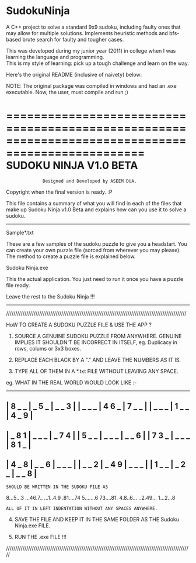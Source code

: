 # SudokuNinja

A C++ project to solve a standard 9x9 sudoku, including faulty ones that may allow for multiple solutions.
Implements heuristic methods and bfs-based brute search for faulty and tougher cases. 

This was developed during my junior year (2011) in college when I was learning the language and programming.  
This is my style of learning: pick up a tough challenge and learn on the way. 

Here's the original README (inclusive of naivety) below: 

NOTE: The original package was compiled in windows and had an .exe executable. Now, the user, must compile and run ;)

==================================================================================================
                       SUDOKU NINJA V1.0 BETA
==================================================================================================
                  Designed and Developed by ASEEM DUA.


Copyright when the final version is ready. :P 


This file contains a summary of what you will find in each of the files that
make up Sudoku Ninja v1.0 Beta and explains how can you use it to solve a sudoku.

**************************************************************************************************
Sample*.txt

These are a few samples of the sudoku puzzle to give you a headstart.
You can create your own puzzle file (sorced from wherever you may please).
The method to create a puzzle file is explained below.


Sudoku Ninja.exe

This the actual application. You just need to run it once you have a puzzle file ready. 

Leave the rest to the Sudoku Ninja !!! 


**************************************************************************************************


//////////////////////////////////////////////////////////////////////////////////////////////////


HoW TO CREATE A SUDOKU PUZZLE FILE & USE THE APP ?

1. SOURCE A GENUINE SUDOKU PUZZLE FROM ANYWHERE. GENUINE IMPLIES IT SHOULDN'T BE
   INCORRECT IN ITSELF, eg. Duplicacy in rows, colums or 3x3 boxes.

2. REPLACE EACH BLACK BY A "." AND LEAVE THE NUMBERS AS IT IS.

3. TYPE ALL OF THEM IN A *.txt FILE WITHOUT LEAVING ANY SPACE.

eg. WHAT IN THE REAL WORLD WOULD LOOK LIKE :-
	
-------------------------------
| 8  _  _ | _  5  _ | _  _  3 |
| _  _  _ | 4  6  _ | 7  _  _ |
| _  _  _ | 1  _  _ | 4  _  9 |
-------------------------------
| _  8  1 | _  _  _ | _  7  4 |
| 5  _  _ | _  _  _ | _  _  6 |
| 7  3  _ | _  _  _ | 8  1  _ |
-------------------------------
| 4  _  8 | _  _  6 | _  _  _ |
| _  _  2 | _  4  9 | _  _  _ |
| 1  _  _ | _  2  _ | _  _  8 |
-------------------------------

    SHOULD BE WRITTEN IN THE SUDOKU FILE AS

8...5...3
...46.7..
...1..4.9
.81....74
5.......6
73....81.
4.8..6...
..2.49...
1...2...8

    ALL OF IT IN LEFT INDENTATION WITHOUT ANY SPACES ANYWHERE.

4. SAVE THE FILE AND KEEP IT IN THE SAME FOLDER AS THE Sudoku Ninja.exe FILE.

5. RUN THE .exe FILE !!!
		
/////////////////////////////////////////////////////////////////////////////////////////////////////
